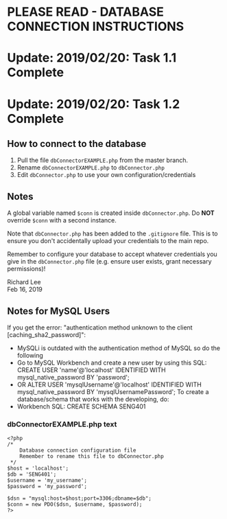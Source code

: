 # PLEASE READ - DATABASE CONNECTION INSTRUCTIONS
# Update: 2019/02/20: Task 1.1 Complete
# Update: 2019/02/20: Task 1.2 Complete
## How to connect to the database
1.  Pull the file `dbConnectorEXAMPLE.php` from the master branch.
2.  Rename `dbConnectorEXAMPLE.php` to `dbConnector.php`
3.  Edit `dbConnector.php` to use your own configuration/credentials

## Notes
A global variable named `$conn` is created inside `dbConnector.php`.
Do **NOT** override `$conn` with a second instance.

Note that `dbConnector.php` has been added to the `.gitignore` file.
This is to ensure you don't accidentally upload your credentials to the main repo.

Remember to configure your database to accept whatever credentials you give in
the `dbConnector.php` file (e.g. ensure user exists, grant necessary permissions)!

Richard Lee  
Feb 16, 2019


## Notes for MySQL Users
If you get the error: "authentication method unknown to the client [caching_sha2_password]":
  - MySQLi is outdated with the authentication method of MySQL so do the following
  - Go to MySQL Workbench and create a new user by using this SQL: CREATE USER 'name'@'localhost' IDENTIFIED WITH mysql_native_password BY 'password';
  - OR ALTER USER 'mysqlUsername'@'localhost' IDENTIFIED WITH mysql_native_password BY 'mysqlUsernamePassword';
To create a database/schema that works with the developing, do:
  - Workbench SQL: CREATE SCHEMA SENG401
  
### dbConnectorEXAMPLE.php text
    <?php
    /*
        Database connection configuration file
        Remember to rename this file to dbConnector.php
     */
    $host = 'localhost';
    $db = 'SENG401';
    $username = 'my_username';
    $password = 'my_password';

    $dsn = "mysql:host=$host;port=3306;dbname=$db";
    $conn = new PDO($dsn, $username, $password);
    ?>
